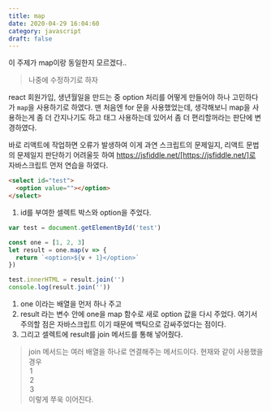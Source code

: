 ```yaml
---
title: map
date: 2020-04-29 16:04:60
category: javascript
draft: false
---
```


이 주제가 map이랑 동일한지 모르겠다..

> 나중에 수정하기로 하자

react 회원가입, 생년월일을 만드는 중 option 처리를 어떻게 만들어야 하나 고민하다가 `map`을 사용하기로 하였다.
맨 처음엔 for 문을 사용했었는데, 생각해보니 map을 사용하는게 좀 더 간지나기도 하고 태그 사용하는데 있어서 좀 더 편리할꺼라는 판단에 변경하였다.

바로 리액트에 작업하면 오류가 발생하여 이게 과연 스크립트의 문제일지, 리액트 문법의 문제일지 판단하기 어려울듯 하여 https://jsfiddle.net/[https://jsfiddle.net/]로 자바스크립트 먼저 연습을 하였다.

```html
<select id="test">
  <option value=""></option>
</select>
```

1. id를 부여한 셀렉트 박스와 option을 주었다.

```javascript
var test = document.getElementById('test')

const one = [1, 2, 3]
let result = one.map(v => {
  return `<option>${v + 1}</option>`
})

test.innerHTML = result.join('')
console.log(result.join(''))
```

1. one 이라는 배열을 먼저 하나 주고
2. result 라는 변수 안에 one을 map 함수로 새로 option 값을 다시 주었다.
   여기서 주의할 점은 자바스크립트 이기 때문에 백틱으로 감싸주었다는 점이다.
3. 그리고 셀렉트에 result를 join 메서드를 통해 넣어줬다.

> join 메서드는 여러 배열을 하나로 연결해주는 메서드이다.
> 현재와 같이 사용했을 경우 <option>1</option><option>2</option><option>3</option>이렇게 쭈욱 이어진다.

